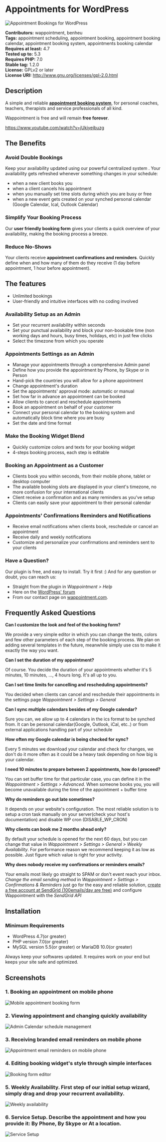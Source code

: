 # Appointments for WordPress
![Appointment Bookings for WordPress](https://ps.w.org/wappointment/assets/banner-1544x500.gif)

**Contributors:** wappointment, benheu  
**Tags:** appointment scheduling, appointment booking, appointment booking calendar, appointment booking system, appointments booking calendar  
**Requires at least:** 4.7  
**Tested up to:** 5.3  
**Requires PHP:** 7.0  
**Stable tag:** 1.2.0  
**License:** GPLv2 or later  
**License URI:** http://www.gnu.org/licenses/gpl-2.0.html  

## Description 

A simple and reliable **[appointment booking system](https://wappointment.com/?utm_source=wp-repo&utm_medium=link&utm_campaign=readme)**, for personal coaches, teachers, therapists and service professionals of all kind.

Wappointment is free and will remain **free forever**.

https://www.youtube.com/watch?v=jUkiyejbuzg


## The Benefits


### Avoid Double Bookings
Keep your availability updated using our powerful centralized system . 
Your availability gets refreshed whenever something changes in your schedule: 

* when a new client books you
* when a client cancels his appointment
* when you manually set time slots during which you are busy or free 
* when a new event gets created on your synched personal calendar (Google Calendar, Ical, Outlook Calendar)


### Simplify Your Booking Process 
Our **user friendly booking form** gives your clients a quick overview of your availability, making the booking process a breeze.


### Reduce No-Shows 
Your clients receive **appointment confirmations and reminders**. 
Quickly define when and how many of them do they receive (1 day before appointment, 1 hour before appointment).



##  The features 
* Unlimited bookings
* User-friendly and intuitive interfaces with no coding involved


### Availability Setup as an Admin 
* Set your recurrent availability within seconds
* Set your punctual availability and block your non-bookable time (non working days and hours, busy times, holidays, etc) in just few clicks
* Select the timezone from which you operate


### Appointments Settings as an Admin 
* Manage your appointments through a comprehensive Admin panel
* Define how you provide the appointment by Phone, by Skype or in Person
* Hand-pick the countries you will allow for a phone appointment
* Change appointment's duration
* Set the appointments' approval mode: automatic or manual 
* Set how far in advance an appointment can be booked 
* Allow clients to cancel and reschedule appointments
* Book an appointment on behalf of your customer
* Connect your personal calendar to the booking system and automatically block time where you are busy
* Set the date and time format 


### Make the Booking Widget Blend 
* Quickly customize colors and texts for your booking widget 
* 4-steps booking process, each step is editable


### Booking an Appointment as a Customer 
* Clients book you within seconds, from their mobile phone, tablet or desktop computer
* The available booking slots are displayed in your client's timezone, no more confusion for your international clients
* Client receive a confirmation and as many reminders as you've setup
* Clients can easily save your appointment to their personal calendar


### Appointments' Confirmations Reminders and Notifications 
* Receive email notifications when clients book, reschedule or cancel an appointment
* Receive daily and weekly notifications
* Customize and personalize your confirmations and reminders sent to your clients


### Have a Question? 
Our plugin is free, and easy to install. Try it first :)
And for any question or doubt, you can reach us:

* Straight from the plugin in *Wappointment > Help*
* Here on the [WordPress' forum](https://wordpress.org/support/plugin/wappointment/) 
* From our contact page on [wappointment.com](https://wappointment.com/support?utm_source=wp-repo&utm_medium=link&utm_campaign=readme).


## Frequently Asked Questions 

**Can I customize the look and feel of the booking form?**

We provide a very simple editor in which you can change the texts, colors and few other parameters of each step of the booking process. We plan on adding several templates in the future, meanwhile simply use css to make it exactly the way you want.

**Can I set the duration of my appointment?**

Of course. You decide the duration of your appointments whether it's 5 minutes, 10 minutes, ..., 4 hours long. It's all up to you.

**Can I set time limits for cancelling and rescheduling appointments?**

You decided when clients can cancel and reschedule their appointments in the settings page *Wappointment > Settings > General* 

**Can I sync multiple calendars besides of my Google calendar?**

Sure you can, we allow up to 4 calendars in the ics format to be synched from. It can be personal calendar(Google, Outlook, iCal, etc..) or from external applications handling part of your schedule

**How often my Google calendar is being checked for sync?**

Every 5 minutes we download your calendar and check for changes, we don't do it more often as it could be a heavy task depending on how big is your calendar.

**I need 10 minutes to prepare between 2 appointments, how do I proceed?**

You can set buffer time for that particular case, you can define it in the *Wappointment > Settings > Advanced*. When someone books you, you will become unavailable during the time of the appointment + buffer time

**Why do reminders go out late sometimes?**

It depends on your website's configuration. The most reliable solution is to setup a cron task manually on your server(check your host's documentation) and disable WP cron (DISABLE_WP_CRON)

**Why clients can book me 2 months ahead only?**

By default your schedule is opened for the next 60 days, but you can change that value in *Wappointment > Settings > General > Weekly Availability*. For performance reason we recommend keeping it as low as possible. Just figure which value is right for your activity.

**Why does nobody receive my confirmations or reminders emails?**

Your emails most likely go straight to SPAM or don't event reach your inbox. *Change the email sending method* in *Wappointment > Settings > Confirmations & Reminders* just go for the easy and reliable solution, [create a free account at SendGrid (100emails/day are free)](https://signup.sendgrid.com/) and configure Wappointment with the *SendGrid API*


## Installation 


### Minimum Requirements 

* WordPress 4.7(or greater)
* PHP version 7.0(or greater)
* MySQL version 5.5(or greater) or MariaDB 10.0(or greater)

Always keep your softwares updated.
It requires work on your end but keeps your site safe and optimized.


## Screenshots 

### 1. Booking an appointment on mobile phone
![Mobile appointment booking form](https://ps.w.org/wappointment/assets/screenshot-1.gif)

### 2. Viewing appointment and changing quickly availability
![Admin Calendar schedule management](https://ps.w.org/wappointment/assets/screenshot-2.gif)

### 3. Receiving branded email reminders on mobile phone
![Appointment email reminders on mobile phone](https://ps.w.org/wappointment/assets/screenshot-3.gif)

### 4. Editing booking widget's style through simple interfaces
![Booking form editor](https://ps.w.org/wappointment/assets/screenshot-4.gif)

### 5. Weekly Availability. First step of our initial setup wizard, simply drag and drop your recurrent availability.
![Weekly availability](https://ps.w.org/wappointment/assets/screenshot-5.jpg)

### 6. Service Setup. Describe the appointment and how you provide it: By Phone, By Skype or At a location.
![Service Setup](https://ps.w.org/wappointment/assets/screenshot-6.jpg)
